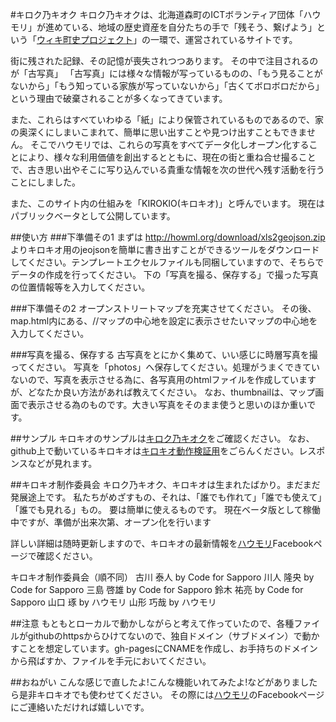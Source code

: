 #キロク乃キオク
キロク乃キオクは、北海道森町のICTボランティア団体「ハウモリ」が進めている、地域の歴史資産を自分たちの手で「残そう、繋げよう」という「[ウィキ町史プロジェクト](http://howml.org/category/wikichoshi)」の一環で、運営されているサイトです。

街に残された記録、その記憶が喪失されつつあります。
その中で注目されるのが「古写真」
「古写真」には様々な情報が写っているものの、「もう見ることがないから」「もう知っている家族が写っていないから」「古くてボロボロだから」という理由で破棄されることが多くなってきています。

また、これらはすべていわゆる「紙」により保管されているものであるので、家の奥深くにしまいこまれて、簡単に思い出すことや見つけ出すこともできません。
そこでハウモリでは、これらの写真をすべてデータ化しオープン化することにより、様々な利用価値を創出するとともに、現在の街と重ね合せ撮ることで、古き思い出やそこに写り込んでいる貴重な情報を次の世代へ残す活動を行うことにしました。

また、このサイト内の仕組みを「KIROKIO(キロキオ)」と呼んでいます。
現在はパブリックベータとして公開しています。


##使い方
###下準備その1
まずは
http://howml.org/download/xls2geojson.zip
よりキロキオ用のjeojsonを簡単に書き出すことができるツールをダウンロードしてください。テンプレートエクセルファイルも同梱していますので、そちらでデータの作成を行ってください。
下の「写真を撮る、保存する」で撮った写真の位置情報等を入力してください。

###下準備その2
オープンストリートマップを充実させてください。
その後、map.html内にある、//マップの中心地を設定に表示させたいマップの中心地を入力してください。

###写真を撮る、保存する
古写真をとにかく集めて、いい感じに時層写真を撮ってください。
写真を「photos」へ保存してください。処理がうまくできていないので、写真を表示させる為に、各写真用のhtmlファイルを作成していますが、どなたか良い方法があれば教えてください。
なお、thumbnailは、マップ画面で表示させる為のものです。大きい写真をそのまま使うと思いのほか重いです。

##サンプル
キロキオのサンプルは[キロク乃キオク](http://howmlmaps.azurewebsites.net)をご確認ください。
なお、github上で動いているキロキオは[キロキオ動作検証用](http://kirokio.howml.org)をごらんください。レスポンスなどが見れます。

##キロキオ制作委員会
キロク乃キオク、キロキオは生まれたばかり。まだまだ発展途上です。
私たちがめざすもの、それは、「誰でも作れて」「誰でも使えて」「誰でも見れる」もの。
要は簡単に使えるものです。
現在ベータ版として稼働中ですが、準備が出来次第、オープン化を行います

詳しい詳細は随時更新しますので、キロキオの最新情報を[ハウモリ](https://www.facebook.com/howml/)Facebookページで確認ください。

キロキオ制作委員会（順不同）
古川 泰人 by Code for Sapporo
川人 隆央 by Code for Sapporo
三島 啓雄 by Code for Sapporo
鈴木 祐亮 by Code for Sapporo
山口 琢 by ハウモリ
山形 巧哉 by ハウモリ

##注意
もともとローカルで動かしながらと考えて作っていたので、各種ファイルがgithubのhttpsからひけてないので、独自ドメイン（サブドメイン）で動かすことを想定しています。gh-pagesにCNAMEを作成し、お手持ちのドメインから飛ばすか、ファイルを手元においてください。

##おねがい
こんな感じで直したよ!こんな機能いれてみたよ!などがありましたら是非キロキオでも使わせてください。
その際には[ハウモリ](https://www.facebook.com/howml/)のFacebookページにご連絡いただければ嬉しいです。
